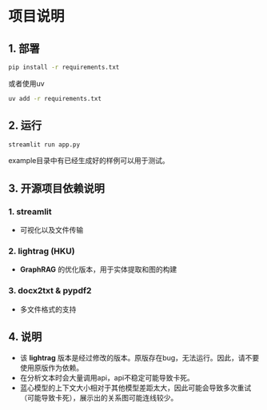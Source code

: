 # 项目说明
## 1. 部署
```bash
pip install -r requirements.txt
```
或者使用uv
```bash
uv add -r requirements.txt
```

## 2. 运行
```bash
streamlit run app.py
```
example目录中有已经生成好的样例可以用于测试。

## 3. 开源项目依赖说明
### 1. streamlit
+ 可视化以及文件传输

### 2. lightrag (HKU)
+ **GraphRAG** 的优化版本，用于实体提取和图的构建

### 3. **docx2txt** & **pypdf2**
+ 多文件格式的支持

## 4. 说明
+ 该 **lightrag** 版本是经过修改的版本。原版存在bug，无法运行。因此，请不要使用原版作为依赖。
+ 在分析文本时会大量调用api，api不稳定可能导致卡死。
+ 蓝心模型的上下文大小相对于其他模型差距太大，因此可能会导致多次重试（可能导致卡死），展示出的关系图可能连线较少。